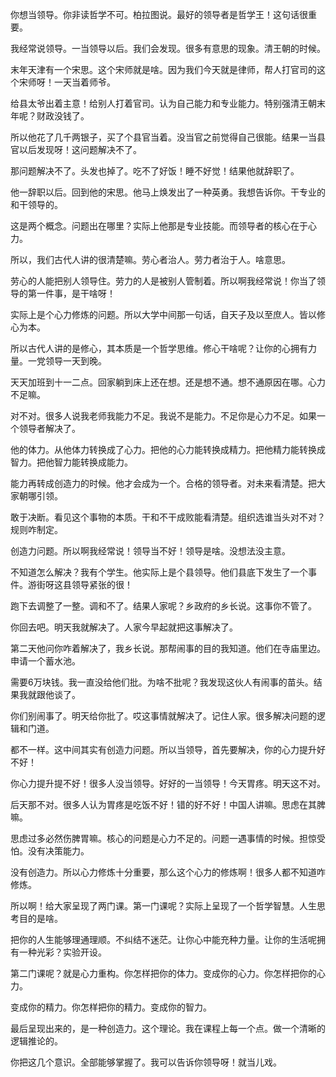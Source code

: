 你想当领导。你非读哲学不可。柏拉图说。最好的领导者是哲学王！这句话很重要。

我经常说领导。一当领导以后。我们会发现。很多有意思的现象。清王朝的时候。

末年天津有一个宋思。这个宋师就是啥。因为我们今天就是律师，帮人打官司的这个宋师呀！一天当着师爷。

给县太爷出着主意！给别人打着官司。认为自己能力和专业能力。特别强清王朝末年呢？财政没钱了。

所以他花了几千两银子，买了个县官当着。没当官之前觉得自己很能。结果一当县官以后发现呀！这问题解决不了。

那问题解决不了。头发也掉了。吃不了好饭！睡不好觉！结果他就辞职了。

他一辞职以后。回到他的宋思。他马上焕发出了一种英勇。我想告诉你。干专业的和干领导的。

这是两个概念。问题出在哪里？实际上他那是专业技能。而领导者的核心在于心力。

所以，我们古代人讲的很清楚嘛。劳心者治人。劳力者治于人。啥意思。

劳心的人能把别人领导住。劳力的人是被别人管制着。所以啊我经常说！你当了领导的第一件事，是干啥呀！

实际上是个心力修炼的问题。所以大学中间那一句话，自天子及以至庶人。皆以修心为本。

所以古代人讲的是修心，其本质是一个哲学思维。修心干啥呢？让你的心拥有力量。一党领导一天到晚。

天天加班到十一二点。回家躺到床上还在想。还是想不通。想不通原因在哪。心力不足嘛。

对不对。很多人说我老师我能力不足。我说不是能力。不足你是心力不足。如果一个领导者解决了。

他的体力。从他体力转换成了心力。把他的心力能转换成精力。把他精力能转换成智力。把他智力能转换成能力。

能力再转成创造力的时候。他才会成为一个。合格的领导者。对未来看清楚。把大家朝哪引领。

敢于决断。看见这个事物的本质。干和不干成败能看清楚。组织选谁当头对不对？规则咋制定。

创造力问题。所以啊我经常说！领导当不好！领导是啥。没想法没主意。

不知道怎么解决？我有个学生。他实际上是个县领导。他们县底下发生了一个事件。游街呀这县领导紧张的很！

跑下去调整了一整。调和不了。结果人家呢？乡政府的乡长说。这事你不管了。

你回去吧。明天我就解决了。人家今早起就把这事解决了。

第二天他问你咋着解决了，我乡长说。那帮闹事的目的我知道。他们在寺庙里边。申请一个蓄水池。

需要6万块钱。我一直没给他们批。为啥不批呢？我发现这伙人有闹事的苗头。结果我就跟他谈了。

你们别闹事了。明天给你批了。哎这事情就解决了。记住人家。很多解决问题的逻辑和门道。

都不一样。这中间其实有创造力问题。所以当领导，首先要解决，你的心力提升好不好！

你心力提升提不好！很多人没当领导。好好的一当领导！今天胃疼。明天这不对。

后天那不对。很多人认为胃疼是吃饭不好！错的好不好！中国人讲嘛。思虑在其脾嘛。

思虑过多必然伤脾胃嘛。核心的问题是心力不足的。问题一遇事情的时候。担惊受怕。没有决策能力。

没有创造力。所以心力修炼十分重要，那么这个心力的修炼啊！很多人都不知道咋修炼。

所以啊！给大家呈现了两门课。第一门课呢？实际上呈现了一个哲学智慧。人生思考目的是啥。

把你的人生能够理通理顺。不纠结不迷茫。让你心中能充种力量。让你的生活呢拥有一种光彩？实验开设。

第二门课呢？就是心力重构。你怎样把你的体力。变成你的心力。你怎样把你的心力。

变成你的精力。你怎样把你的精力。变成你的智力。

最后呈现出来的，是一种创造力。这个理论。我在课程上每一个点。做一个清晰的逻辑推论的。

你把这几个意识。全部能够掌握了。我可以告诉你领导呀！就当儿戏。